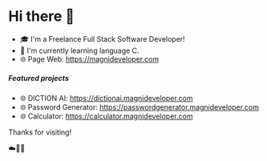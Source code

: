 # Hi there 👋

- 🎓 I'm a Freelance Full Stack Software Developer!
- 🌱 I'm currently learning language C.
- 🌐 Page Web: https://magnideveloper.com

##### Featured projects

- 🌐 DICTION AI: https://dictionai.magnideveloper.com
- 🌐 Password Generator: https://passwordgenerator.magnideveloper.com
- 🌐 Calculator: https://calculator.magnideveloper.com

Thanks for visiting!

☁️🤙💪

<!--
Here are some ideas to get you started:

- 🔭 I’m currently working on ...
- 🌱 I’m currently learning ...
- 👯 I’m looking to collaborate on ...
- 🤔 I’m looking for help with ...
- 💬 Ask me about ...
- 📫 How to reach me: ...
- 😄 Pronouns: ...
- ⚡ Fun fact: ...
-->
